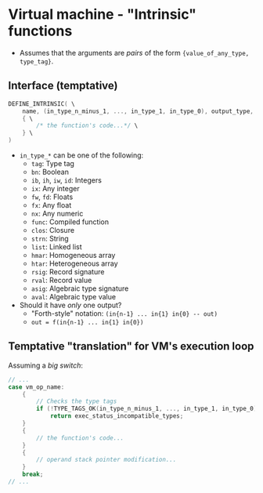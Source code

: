 # Virtual machine - "Intrinsic" functions

- Assumes that the arguments are *pairs* of the form
  `{value_of_any_type, type_tag}`.

## Interface (temptative)

```c
DEFINE_INTRINSIC( \
	name, (in_type_n_minus_1, ..., in_type_1, in_type_0), output_type, \
	{ \
		/* the function's code...*/ \
	} \
)
```

- `in_type_*` can be one of the following:
	- `tag`: Type tag
	- `bn`: Boolean
	- `ib`, `ih`, `iw`, `id`: Integers
	- `ix`: Any integer
	- `fw`, `fd`: Floats
	- `fx`: Any float
	- `nx`: Any numeric
	- `func`: Compiled function
	- `clos`: Closure
	- `strn`: String
	- `list`: Linked list
	- `hmar`: Homogeneous array
	- `htar`: Heterogeneous array
	- `rsig`: Record signature
	- `rval`: Record value
	- `asig`: Algebraic type signature
	- `aval`: Algebraic type value
- Should it have *only* one output?
	- "Forth-style" notation: `(in{n-1} ... in{1} in{0} -- out)`
	- `out = f(in{n-1} ... in{1} in{0})`

## Temptative "translation" for VM's execution loop

Assuming a *big switch*:
```c
// ...
case vm_op_name:
	{
		// Checks the type tags
		if (!TYPE_TAGS_OK(in_type_n_minus_1, ..., in_type_1, in_type_0))
			return exec_status_incompatible_types;
	}
	{
		// the function's code...
	}
	{
		// operand stack pointer modification...
	}
	break;
// ...
```
